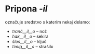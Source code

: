 # Pripona *-il*

označuje sredstvo s katerim nekaj delamo:

- *tranĉ__il__o*    – nož
- *hak__il__o*      – sekira
- *ŝlos__il__o*     – ključ
- *timig__il__o*    – strašilo
